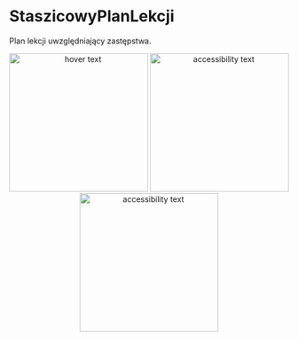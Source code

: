 # StaszicowyPlanLekcji
Plan lekcji uwzględniający zastępstwa.

<p align="center">
  <img src="http://zggf.ct8.pl/resources/planLekcji4.png" width="250" title="hover text">
  <img src="http://zggf.ct8.pl/resources/planLekcji5.png" width="250" alt="accessibility text">
  <img src="http://zggf.ct8.pl/resources/planLekcji6.png" width="250" alt="accessibility text">
</p>
